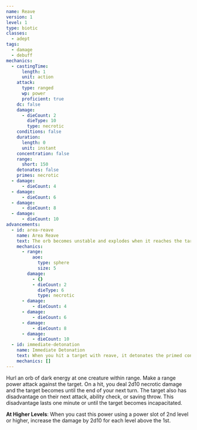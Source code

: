 ```yaml
---
name: Reave
version: 1
level: 1
type: biotic
classes:
  - adept
tags:
  - damage
  - debuff
mechanics:
  - castingTime:
      length: 1
      unit: action
    attack:
      type: ranged
      wp: power
      proficient: true
    dc: false
    damage:
      - dieCount: 2
        dieType: 10
        type: necrotic
    conditions: false
    duration:
      length: 0
      unit: instant
    concentration: false
    range:
      short: 150
    detonates: false
    primes: necrotic
  - damage:
      - dieCount: 4
  - damage:
      - dieCount: 6
  - damage:
      - dieCount: 8
  - damage:
      - dieCount: 10
advancements:
  - id: area-reave
    name: Area Reave
    text: The orb becomes unstable and explodes when it reaches the target. Hit or miss, the target and each creature within <me-distance length="5" /> of it must succeed on a Constitution saving throw or take 2d6 necrotic damage. This damage increases by 2d6 for each power slot level above the first.
    mechanics:
      - range:
          aoe:
            type: sphere
            size: 5
        damage:
          - {}
          - dieCount: 2
            dieType: 6
            type: necrotic
      - damage:
          - dieCount: 4
      - damage:
          - dieCount: 6
      - damage:
          - dieCount: 8
      - damage:
          - dieCount: 10
  - id: immediate-detonation
    name: Immediate Detonation
    text: When you hit a target with reave, it detonates the primed condition at the end of your turn.
    mechanics: []
---
```

Hurl an orb of dark energy at one creature within range. Make a range power attack against the target. On a hit, you
deal 2d10 necrotic damage and the target becomes <me-condition id="primed" sub="necrotic"/> until the end of your next turn.
The target also has disadvantage on their next attack, ability check, or saving throw. This disadvantage lasts one minute
or until the target becomes incapacitated.

__At Higher Levels__: When you cast this power using a power slot of 2nd level or higher, increase the damage by 2d10
for each level above the 1st.
